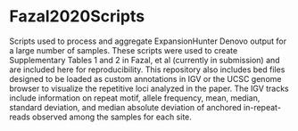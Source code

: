 # Fazal2020Scripts
Scripts used to process and aggregate ExpansionHunter Denovo output for a large number of samples. These scripts were used to create Supplementary Tables 1 and 2 in Fazal, et al (currently in submission) and are included here for reproducibility. 
This repository also includes bed files designed to be loaded as custom annotations in IGV or the UCSC genome browser to visualize the repetitive loci analyzed in the paper. The IGV tracks include information on repeat motif, allele frequency, mean, median, standard deviation, and median absolute deviation of anchored in-repeat-reads observed among the samples for each site. 
